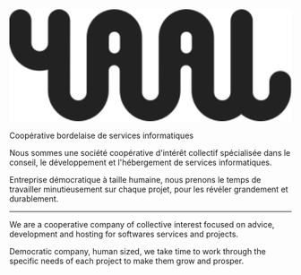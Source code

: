 <div align="center">
    <img src="https://raw.githubusercontent.com/yaal-coop/.github/refs/heads/main/profile/yaal.svg" height="200" alt="Yaal Coop" />
</div>

Coopérative bordelaise de services informatiques

Nous sommes une société coopérative d'intérêt collectif spécialisée dans le conseil, le développement et l'hébergement de services informatiques.

Entreprise démocratique à taille humaine, nous prenons le temps de travailler minutieusement sur chaque projet, pour les révéler grandement et durablement.

---

We are a cooperative company of collective interest focused on advice, development and hosting for softwares services and projects.

Democratic company, human sized, we take time to work through the specific needs of each project to make them grow and prosper.

